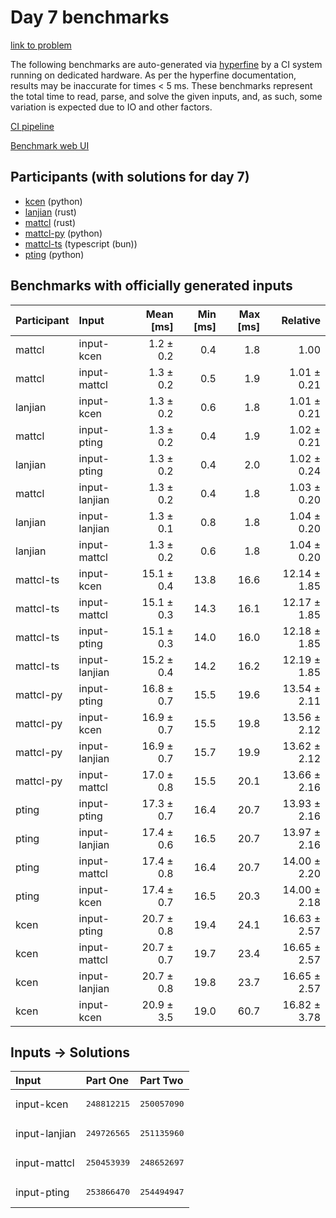 # Day 7 benchmarks

[link to problem](https://adventofcode.com/2023/day/7)

The following benchmarks are auto-generated via
[hyperfine](https://github.com/sharkdp/hyperfine) by a CI system running on
dedicated hardware. As per the hyperfine documentation, results may be
inaccurate for times < 5 ms. These benchmarks represent the total time to read,
parse, and solve the given inputs, and, as such, some variation is expected due
to IO and other factors.

[CI pipeline](http://ci.papercode.net:8080/teams/main/pipelines/aoc2023)

[Benchmark web UI](https://aoc.ancalagon.black)


## Participants (with solutions for day 7)

- [kcen](https://github.com/kcen/aoc2023) (python)
- [lanjian](https://github.com/lanjian/aoc-2023) (rust)
- [mattcl](https://github.com/mattcl/aoc2023) (rust)
- [mattcl-py](https://github.com/mattcl/aoc2023-py) (python)
- [mattcl-ts](https://github.com/mattcl/aoc2023-js) (typescript (bun))
- [pting](https://github.com/pting/aoc2023) (python)


## Benchmarks with officially generated inputs

| Participant | Input | Mean [ms] | Min [ms] | Max [ms] | Relative |
|:---|:---|---:|---:|---:|---:|
| mattcl | input-kcen | 1.2 ± 0.2 | 0.4 | 1.8 | 1.00 |
| mattcl | input-mattcl | 1.3 ± 0.2 | 0.5 | 1.9 | 1.01 ± 0.21 |
| lanjian | input-kcen | 1.3 ± 0.2 | 0.6 | 1.8 | 1.01 ± 0.21 |
| mattcl | input-pting | 1.3 ± 0.2 | 0.4 | 1.9 | 1.02 ± 0.21 |
| lanjian | input-pting | 1.3 ± 0.2 | 0.4 | 2.0 | 1.02 ± 0.24 |
| mattcl | input-lanjian | 1.3 ± 0.2 | 0.4 | 1.8 | 1.03 ± 0.20 |
| lanjian | input-lanjian | 1.3 ± 0.1 | 0.8 | 1.8 | 1.04 ± 0.20 |
| lanjian | input-mattcl | 1.3 ± 0.2 | 0.6 | 1.8 | 1.04 ± 0.20 |
| mattcl-ts | input-kcen | 15.1 ± 0.4 | 13.8 | 16.6 | 12.14 ± 1.85 |
| mattcl-ts | input-mattcl | 15.1 ± 0.3 | 14.3 | 16.1 | 12.17 ± 1.85 |
| mattcl-ts | input-pting | 15.1 ± 0.3 | 14.0 | 16.0 | 12.18 ± 1.85 |
| mattcl-ts | input-lanjian | 15.2 ± 0.4 | 14.2 | 16.2 | 12.19 ± 1.85 |
| mattcl-py | input-pting | 16.8 ± 0.7 | 15.5 | 19.6 | 13.54 ± 2.11 |
| mattcl-py | input-kcen | 16.9 ± 0.7 | 15.5 | 19.8 | 13.56 ± 2.12 |
| mattcl-py | input-lanjian | 16.9 ± 0.7 | 15.7 | 19.9 | 13.62 ± 2.12 |
| mattcl-py | input-mattcl | 17.0 ± 0.8 | 15.5 | 20.1 | 13.66 ± 2.16 |
| pting | input-pting | 17.3 ± 0.7 | 16.4 | 20.7 | 13.93 ± 2.16 |
| pting | input-lanjian | 17.4 ± 0.6 | 16.5 | 20.7 | 13.97 ± 2.16 |
| pting | input-mattcl | 17.4 ± 0.8 | 16.4 | 20.7 | 14.00 ± 2.20 |
| pting | input-kcen | 17.4 ± 0.7 | 16.5 | 20.3 | 14.00 ± 2.18 |
| kcen | input-pting | 20.7 ± 0.8 | 19.4 | 24.1 | 16.63 ± 2.57 |
| kcen | input-mattcl | 20.7 ± 0.7 | 19.7 | 23.4 | 16.65 ± 2.57 |
| kcen | input-lanjian | 20.7 ± 0.8 | 19.8 | 23.7 | 16.65 ± 2.57 |
| kcen | input-kcen | 20.9 ± 3.5 | 19.0 | 60.7 | 16.82 ± 3.78 |


## Inputs -> Solutions

| Input | Part One | Part Two |
|:---|:---|:---|
|input-kcen|<pre>248812215</pre>|<pre>250057090</pre>|
|input-lanjian|<pre>249726565</pre>|<pre>251135960</pre>|
|input-mattcl|<pre>250453939</pre>|<pre>248652697</pre>|
|input-pting|<pre>253866470</pre>|<pre>254494947</pre>|